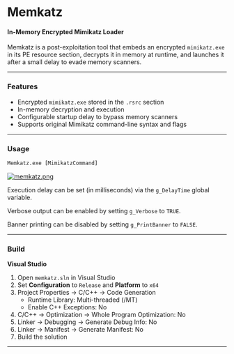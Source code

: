 # Memkatz

#### In-Memory Encrypted Mimikatz Loader

Memkatz is a post-exploitation tool that embeds an encrypted `mimikatz.exe` in its PE resource section, decrypts it in memory at runtime, and launches it after a small delay to evade memory scanners.

---

### Features

- Encrypted `mimikatz.exe` stored in the `.rsrc` section  
- In-memory decryption and execution  
- Configurable startup delay to bypass memory scanners    
- Supports original Mimikatz command-line syntax and flags    

---

### Usage

```cmd
Memkatz.exe [MimikatzCommand]
```

[![memkatz.png](https://i.postimg.cc/qBjffypN/memkatz.png)](https://postimg.cc/ThLNgyLx)


Execution delay can be set (in milliseconds) via the `g_DelayTime` global variable. 

Verbose output can be enabled by setting `g_Verbose` to `TRUE`. 

Banner printing can be disabled by setting `g_PrintBanner` to `FALSE`.

---

### Build

**Visual Studio**  
1. Open `memkatz.sln` in Visual Studio  
2. Set **Configuration** to `Release` and **Platform** to `x64`  
3. Project Properties → C/C++ → Code Generation  
   - Runtime Library: Multi-threaded (/MT)  
   - Enable C++ Exceptions: No  
4. C/C++ → Optimization → Whole Program Optimization: No  
5. Linker → Debugging → Generate Debug Info: No  
6. Linker → Manifest → Generate Manifest: No  
7. Build the solution
---
